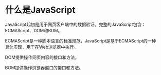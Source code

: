# 什么是JavaScript
JavaScript起初是用于网页客户端中的数据验证。完整的JavaScript包含：ECMAScript、DOM和BOM。

ECMAScript是一种脚本语言的标准规范，JavaScript是基于ECMAScript的一种具体实现，用于在Web浏览器中执行。

DOM提供操作网页内容的接口和方法。

BOM提供操作浏览器窗口的接口和方法。